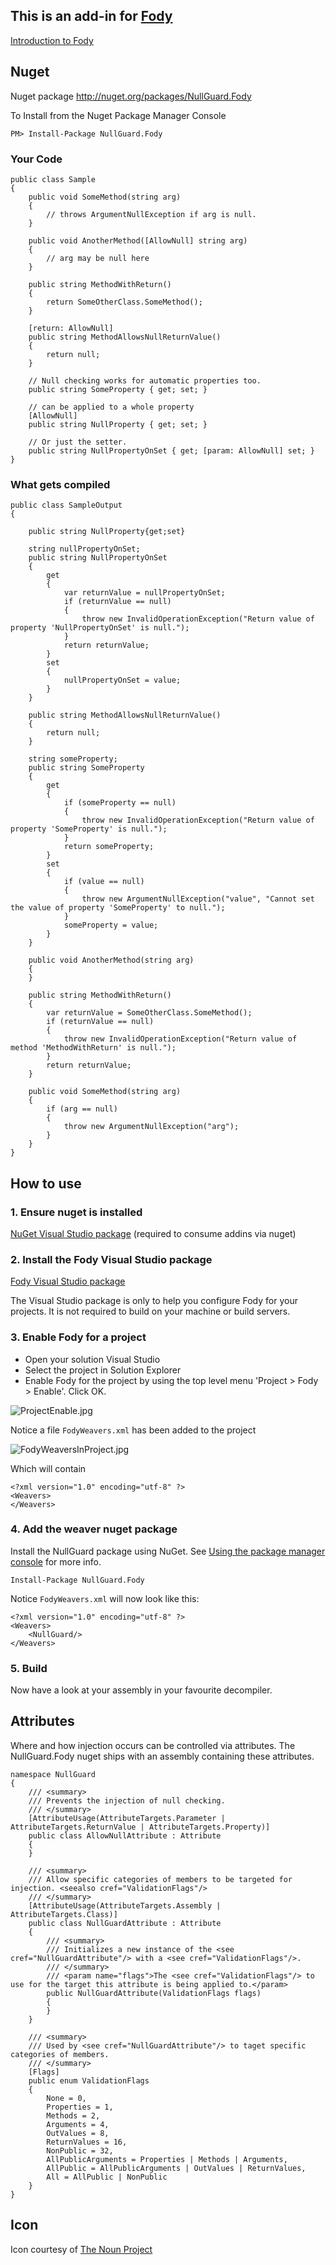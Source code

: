 ## This is an add-in for [Fody](https://github.com/Fody/Fody/) 

[Introduction to Fody](http://github.com/Fody/Fody/wiki/SampleUsage)

## Nuget 

Nuget package http://nuget.org/packages/NullGuard.Fody 

To Install from the Nuget Package Manager Console 
    
    PM> Install-Package NullGuard.Fody

### Your Code


    public class Sample
    {
        public void SomeMethod(string arg)
        {
            // throws ArgumentNullException if arg is null.
        }

        public void AnotherMethod([AllowNull] string arg)
        {
            // arg may be null here
        }

        public string MethodWithReturn()
        {
            return SomeOtherClass.SomeMethod();
        }

        [return: AllowNull]
        public string MethodAllowsNullReturnValue()
        {
            return null;
        }

        // Null checking works for automatic properties too.
        public string SomeProperty { get; set; }

        // can be applied to a whole property
        [AllowNull] 
        public string NullProperty { get; set; }

        // Or just the setter.
        public string NullPropertyOnSet { get; [param: AllowNull] set; }
    }

### What gets compiled 

    public class SampleOutput
    {

        public string NullProperty{get;set}
    
        string nullPropertyOnSet;
        public string NullPropertyOnSet
        {
            get
            {
                var returnValue = nullPropertyOnSet;
                if (returnValue == null)
                {
                    throw new InvalidOperationException("Return value of property 'NullPropertyOnSet' is null.");
                }
                return returnValue;
            }
            set
            {
                nullPropertyOnSet = value;
            }
        }
    
        public string MethodAllowsNullReturnValue()
        {
            return null;
        }

        string someProperty;
        public string SomeProperty
        {
            get
            {
                if (someProperty == null)
                {
                    throw new InvalidOperationException("Return value of property 'SomeProperty' is null.");
                }
                return someProperty;
            }
            set
            {
                if (value == null)
                {
                    throw new ArgumentNullException("value", "Cannot set the value of property 'SomeProperty' to null.");
                }
                someProperty = value;
            }
        }

        public void AnotherMethod(string arg)
        {
        }

        public string MethodWithReturn()
        {
            var returnValue = SomeOtherClass.SomeMethod();
            if (returnValue == null)
            {
                throw new InvalidOperationException("Return value of method 'MethodWithReturn' is null.");
            }
            return returnValue;
        }

        public void SomeMethod(string arg)
        {
            if (arg == null)
            {
                throw new ArgumentNullException("arg");
            }
        }
    }
	
## How to use

### 1. Ensure nuget is installed 

[NuGet Visual Studio package](http://visualstudiogallery.msdn.microsoft.com/27077b70-9dad-4c64-adcf-c7cf6bc9970c) (required to consume addins via nuget)

### 2. Install the Fody Visual Studio package 

[Fody Visual Studio package](http://visualstudiogallery.msdn.microsoft.com/074a2a26-d034-46f1-8fe1-0da97265eb7a) 

The Visual Studio package is only to help you configure Fody for your projects. It is not required to build on your machine or build servers.

### 3. Enable Fody for a project 

  * Open your solution Visual Studio
  * Select the project in Solution Explorer
  * Enable Fody for the project by using the top level menu 'Project > Fody > Enable'. Click OK. 
  
  ![ProjectEnable.jpg](https://github.com/Fody/Fody/wiki/ProjectEnable.jpg)

Notice a file `FodyWeavers.xml` has been added to the project

  ![FodyWeaversInProject.jpg](https://github.com/Fody/Fody/wiki/FodyWeaversInProject.jpg)

Which will contain

    <?xml version="1.0" encoding="utf-8" ?>
    <Weavers>
    </Weavers>

### 4. Add the weaver nuget package

Install the NullGuard package using NuGet. See [Using the package manager console](http://docs.nuget.org/docs/start-here/using-the-package-manager-console) for more info.

    Install-Package NullGuard.Fody

Notice `FodyWeavers.xml` will now look like this:

    <?xml version="1.0" encoding="utf-8" ?>
    <Weavers>
        <NullGuard/> 
    </Weavers>

### 5. Build

Now have a look at your assembly in your favourite decompiler. 

## Attributes

Where and how injection occurs can be controlled via attributes. The NullGuard.Fody nuget ships with an assembly containing these attributes.

	namespace NullGuard
	{
	    /// <summary>
	    /// Prevents the injection of null checking.
	    /// </summary>
	    [AttributeUsage(AttributeTargets.Parameter | AttributeTargets.ReturnValue | AttributeTargets.Property)]
	    public class AllowNullAttribute : Attribute
	    {
	    }
	    
	    /// <summary>
	    /// Allow specific categories of members to be targeted for injection. <seealso cref="ValidationFlags"/>
	    /// </summary>
	    [AttributeUsage(AttributeTargets.Assembly | AttributeTargets.Class)]
	    public class NullGuardAttribute : Attribute
	    {
	        /// <summary>
	        /// Initializes a new instance of the <see cref="NullGuardAttribute"/> with a <see cref="ValidationFlags"/>.
	        /// </summary>
	        /// <param name="flags">The <see cref="ValidationFlags"/> to use for the target this attribute is being applied to.</param>
	        public NullGuardAttribute(ValidationFlags flags)
	        {
	        }
	    }
	    
	    /// <summary>
	    /// Used by <see cref="NullGuardAttribute"/> to taget specific categories of members.
	    /// </summary>
	    [Flags]
	    public enum ValidationFlags
	    {
	        None = 0,
	        Properties = 1,
	        Methods = 2,
	        Arguments = 4,
	        OutValues = 8,
	        ReturnValues = 16,
	        NonPublic = 32,
	        AllPublicArguments = Properties | Methods | Arguments,
	        AllPublic = AllPublicArguments | OutValues | ReturnValues,
	        All = AllPublic | NonPublic
	    }
	}

## Icon

Icon courtesy of [The Noun Project](http://thenounproject.com)
